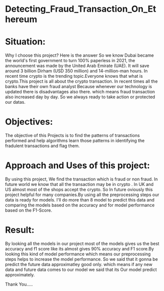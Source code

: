 # Detecting_Fraud_Transaction_On_Ethereum

# Situation:
 Why I choose this project? Here is the answer So we know Dubai became the world's first government to turn 100% paperless in 2021, the announcement was made by the United Arab Emirate (UAE). It will save around 3 billion Dirham (USD 350 million) and 14-million-man hours. In recent time crypto is the trending topic.Everyone knows that what is crypto.This project is all about the crypto transaction. In recent times all the banks have their own fraud analyst Because whenever our technology is updated there is disadvantages also there. which means fraud transaction also increased day by day. So we always ready to take action or protected our datas.

# Objectives:
The objective of this Projects is to find the patterns of transactions performed and help algorithms learn those patterns in identifying the fradulent transactions and flag them.

# Approach and Uses of this project:
By using this project, We find the transaction which is fraud or non fraud. In future world we know that all the transaction may be in crypto . In UK and US almost most of the shops accept the crypto. So In future oviously  this project helpful for many companies.By using all the preprocessing steps our data is ready for models. I'll do more than 8 model to predict this data and comparing the models based on the accuracy and for model performance based on the F1-Score.

# Result:
By looking all the models in our project most of the models gives us the best accuracy and f1 score like its almost gives 90% accuracy and F1 score.By looking this kind of model performance which means our preprocessing steps helps to increase the model performance. So we said that it gonna be predict the future data approximatley good only. which means if any new data and future data comes to our model we said that its Our model predict approximately.

Thank You.....
